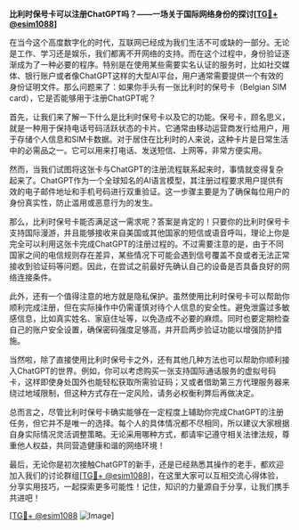 **比利时保号卡可以注册ChatGPT吗？——一场关于国际网络身份的探讨[[TG💪+ @esim1088](https://t.me/s/esim1088)]**

在当今这个高度数字化的时代，互联网已经成为我们生活不可或缺的一部分。无论是工作、学习还是娱乐，我们都离不开网络的支持。而在这个过程中，身份验证逐渐成为了一种必要的程序。特别是在使用某些需要实名认证的服务时，比如社交媒体、银行账户或者像ChatGPT这样的大型AI平台，用户通常需要提供一个有效的身份证明文件。那么问题来了：如果你手头有一张比利时的保号卡（Belgian SIM card），它是否能够用于注册ChatGPT呢？

首先，让我们来了解一下什么是比利时保号卡以及它的功能。保号卡，顾名思义，就是一种用于保持电话号码活跃状态的卡片。它通常由移动运营商发行给用户，用于存储个人信息和SIM卡数据。对于居住在比利时的人来说，这种卡片是日常生活中的必需品之一。它可以用来打电话、发送短信、上网等，非常方便实用。

然而，当我们试图将这张卡与ChatGPT的注册流程联系起来时，事情就变得复杂起来了。ChatGPT作为一个全球知名的AI语言模型，其注册过程要求用户提供有效的电子邮件地址和手机号码进行双重验证。这一步骤主要是为了确保每位用户的身份真实性，防止滥用或恶意行为的发生。

那么，比利时保号卡能否满足这一需求呢？答案是肯定的！只要你的比利时保号卡支持国际漫游，并且能够接收来自美国或其他国家的短信或语音呼叫，理论上你是完全可以利用这张卡完成ChatGPT的注册过程的。不过需要注意的是，由于不同国家之间的电信规则存在差异，某些情况下可能会遇到信号覆盖不良或者无法正常接收到验证码等问题。因此，在尝试之前最好先确认自己的设备是否具备良好的网络连接条件。

此外，还有一个值得注意的地方就是隐私保护。虽然使用比利时保号卡可以帮助你顺利完成注册，但在实际操作中仍需谨慎对待个人信息的安全性。避免泄露过多敏感信息，比如真实姓名、家庭住址等，以免造成不必要的麻烦。同时也要定期检查自己的账户安全设置，确保密码强度足够高，并开启两步验证功能以增强防护措施。

当然啦，除了直接使用比利时保号卡之外，还有其他几种方法也可以帮助你顺利接入ChatGPT的世界。例如，你可以考虑购买一张支持国际通话服务的虚拟号码卡，这样即使身处国外也能轻松获取所需验证码；又或者借助第三方代理服务器来绕过地域限制，但这种方式存在一定风险，请务必权衡利弊后再做决定。

总而言之，尽管比利时保号卡确实能够在一定程度上辅助你完成ChatGPT的注册任务，但它并不是唯一的选择。每个人的具体情况都不尽相同，所以建议大家根据自身实际情况灵活调整策略。无论采用哪种方式，都请牢记遵守相关法律法规，尊重他人权益，共同营造健康和谐的网络环境！

最后，无论你是初次接触ChatGPT的新手，还是已经熟悉其操作的老手，都欢迎加入我们的讨论群组[[TG💪+ @esim1088](https://t.me/s/esim1088)]，在这里大家可以互相交流心得体验，分享实用技巧，一起探索更多可能性！记住，知识的力量源自于分享，让我们携手共进吧！

[[TG💪+ @esim1088](https://t.me/s/esim1088) ![Image](https://i.postimg.cc/4NQfJmqS/Snipaste-2025-05-13-00-14-12.png)]